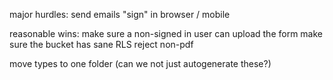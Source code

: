 major hurdles:
send emails
"sign" in browser / mobile

reasonable wins:
make sure a non-signed in user can upload the form
make sure the bucket has sane RLS
reject non-pdf

move types to one folder (can we not just autogenerate these?)
